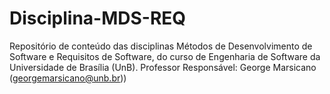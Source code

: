 # Disciplina-MDS-REQ
Repositório de conteúdo das disciplinas Métodos de Desenvolvimento de Software e Requisitos de Software, do curso de Engenharia de Software da Universidade de Brasília (UnB). 
Professor Responsável: George Marsicano (georgemarsicano@unb.br))
